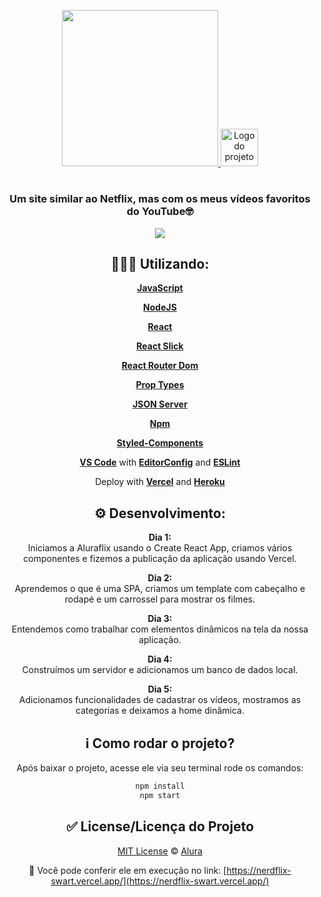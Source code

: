 

<p align="center">
  <a href="https://nerdflix-swart.vercel.app/">
    <img width="250" src="https://fontmeme.com/permalink/200728/4ebc644a6a727fd51419096270e91a5e.png" />
    <img alt="Logo do projeto" width="60px" src="https://www.alura.com.br/assets/img/imersoes/react/imersao-react-logo.1594044142.svg" />
  </a>
</p>

<h1 align="center"></h1>

<div align="center">

### Um site similar ao Netflix, mas com os meus vídeos favoritos do YouTube🤓

<p align="center">
  <a href="https://nerdflix-swart.vercel.app/">
    <img all="500" src="https://media.giphy.com/media/S8UJpM4a8oOEmzVnJQ/giphy.gif" />
  </a>
</p>

## 👩🏽‍💻 Utilizando:
   [**JavaScript**](https://https://www.javascript.com//)
  
   [**NodeJS**](https://nodejs.org/en/)
   
   [**React**](https://pt-br.reactjs.org/)
   
   [**React Slick**](https://react-slick.neostack.com/)
   
   [**React Router Dom**](https://reactrouter.com/web/guides/quick-start/)
   
   [**Prop Types**](https://pt-br.reactjs.org/docs/typechecking-with-proptypes.html/)
   
   [**JSON Server**](https://github.com/typicode/json-server/)
   
   [**Npm**](https://www.npmjs.com/)
   
   [**Styled-Components**](https://styled-components.com/)
   
   [**VS Code**](https://code.visualstudio.com/) with [**EditorConfig**](https://editorconfig.org/) and [**ESLint**](https://eslint.org/)
   
   Deploy with [**Vercel**](https://vercel.com/) and [**Heroku**](https://www.heroku.com/)
  
## ⚙️ Desenvolvimento:
 **Dia 1:** <br/> Iniciamos a Aluraflix usando o Create React App, criamos vários componentes e fizemos a publicação da aplicação usando Vercel.
 
 **Dia 2:** <br/> Aprendemos o que é uma SPA, criamos um template com cabeçalho e rodapé e um carrossel para mostrar os filmes.
 
 **Dia 3:** <br/> Entendemos como trabalhar com elementos dinâmicos na tela da nossa aplicação.
 
 **Dia 4:** <br/> Construímos um servidor e adicionamos um banco de dados local.
 
 **Dia 5:** <br/> Adicionamos funcionalidades de cadastrar os vídeos, mostramos as categorias e deixamos a home dinâmica.
 
 
## ℹ️ Como rodar o projeto?

Após baixar o projeto, acesse ele via seu terminal rode os comandos:

```sh
npm install
npm start
```

## ✅ License/Licença do Projeto
[MIT License](./LICENSE) © [Alura](http://alura.com.br/)

🔗 Você pode conferir ele em execução no link:
  [https://nerdflix-swart.vercel.app/](https://nerdflix-swart.vercel.app/)
